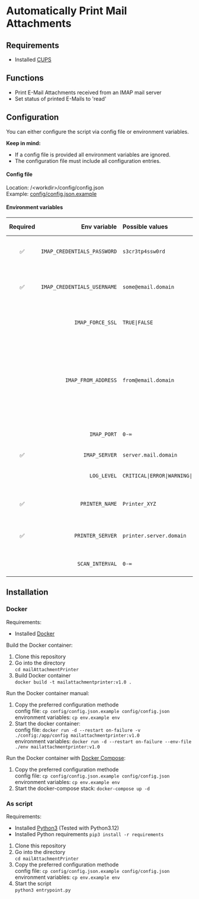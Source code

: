# Automatically Print Mail Attachments

## Requirements

- Installed [CUPS](https://www.cups.org/)

## Functions

- Print E-Mail Attachments received from an IMAP mail server
- Set status of printed E-Mails to 'read'

## Configuration

You can either configure the script via config file or environment variables.

**Keep in mind:**
- If a config file is provided all environment variables are ignored.
- The configuration file must include all configuration entries.

#### Config file

Location: /\<workdir\>/config/config.json</br>
Example: [config/config.json.example](config/config.json.example)

#### Environment variables
|      Required      |                Env variable | Possible values                                 | Default value | Description                                                                                                         |
| :----------------: | --------------------------: | :---------------------------------------------- | :-----------: | :------------------------------------------------------------------------------------------------------------------ |
| :white_check_mark: | `IMAP_CREDENTIALS_PASSWORD` | `s3cr3tp4ssw0rd`                                |      :x:      | Passwort to authenticate to imap server                                                                             |
| :white_check_mark: | `IMAP_CREDENTIALS_USERNAME` | `some@email.domain`                             |      :x:      | Username to authenticate to imap server                                                                             |
|                    |            `IMAP_FORCE_SSL` | `TRUE\|FALSE`                                   |    `TRUE`     | Force SSL connection to imap server                                                                                 |
|                    |         `IMAP_FROM_ADDRESS` | `from@email.domain`                             |      :x:      | From mail address to print only attachments from this address (prints attachments from all mail addresses if empty) |
|                    |                 `IMAP_PORT` | `0-∞`                                           |     `993`     | Connection port of imap server                                                                                      |
| :white_check_mark: |               `IMAP_SERVER` | `server.mail.domain`                            |      :x:      | Address of imap server                                                                                              |
|                    |                 `LOG_LEVEL` | `CRITICAL\|ERROR\|WARNING\|INFO\|DEBUG\|NOTSET` |    `INFO`     | Sets the logging level                                                                                              |
| :white_check_mark: |              `PRINTER_NAME` | `Printer_XYZ`                                   |      :x:      | Name of Printer (provided by CUPS)                                                                                  |
| :white_check_mark: |            `PRINTER_SERVER` | `printer.server.domain`                         |      :x:      | Address of CUPS Printer Server                                                                                      |
|                    |             `SCAN_INTERVAL` | `0-∞`                                           |     `10`      | Mail scan interval in seconds                                                                                       |

## Installation

### Docker

Requirements:

- Installed [Docker](https://docs.docker.com/get-docker/)

Build the Docker container:
1. Clone this repository
2. Go into the directory</br>
   `cd mailAttachmentPrinter`
3. Build Docker container</br>
   `docker build -t mailattachmentprinter:v1.0 .`

Run the Docker container manual:
1. Copy the preferred configuration methode</br>
   config file: `cp config/config.json.example config/config.json`</br>
   environment variables: `cp env.example env`
2. Start the docker container:</br>
   config file: `docker run -d --restart on-failure -v ./config:/app/config mailattachmentprinter:v1.0`</br>
   environment variables: `docker run -d --restart on-failure --env-file ./env mailattachmentprinter:v1.0`

Run the Docker container with [Docker Compose](https://docs.docker.com/compose/install/):

1. Copy the preferred configuration methode</br>
   config file: `cp config/config.json.example config/config.json`</br>
   environment variables: `cp env.example env`
2. Start the docker-compose stack:
   `docker-compose up -d`

### As script

Requirements:
- Installed [Python3](https://www.python.org/downloads/) (Tested with Python3.12)
- Installed Python requirements `pip3 install -r requirements`

1. Clone this repository
2. Go into the directory</br>
   `cd mailAttachmentPrinter`
3. Copy the preferred configuration methode</br>
   config file: `cp config/config.json.example config/config.json`</br>
   environment variables: `cp env.example env`
4. Start the script</br>
   `python3 entrypoint.py`
